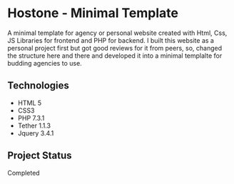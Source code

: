 # Hostone - Minimal Template
A minimal template for agency or personal website created with Html, Css, JS Libraries for frontend and PHP for backend.
I built this website as a personal project first but got good reviews for it from peers, so, changed the structure here and there and developed it into a minimal templalte for budding agencies to use.

## Technologies
* HTML 5
* CSS3
* PHP 7.3.1
* Tether 1.1.3
* Jquery 3.4.1

## Project Status
Completed

